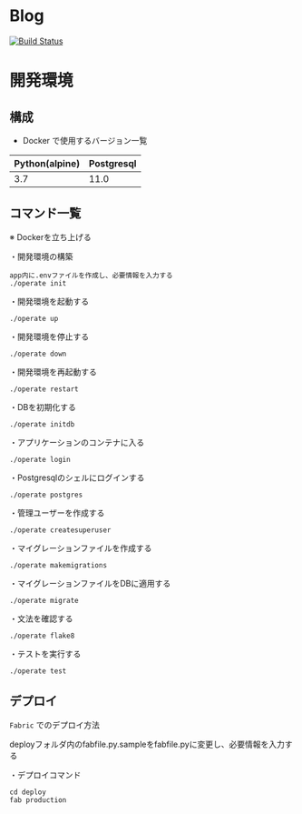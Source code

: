 # Blog

[![Build Status](https://travis-ci.org/marush-in/blog.svg?branch=master)](https://travis-ci.org/marush-in/blog)

# 開発環境

## 構成

- Docker で使用するバージョン一覧

|Python(alpine)|Postgresql|
|:-|:-|
|3.7|11.0|

## コマンド一覧

※ Dockerを立ち上げる

・開発環境の構築
```
app内に.envファイルを作成し、必要情報を入力する
./operate init
```

・開発環境を起動する
```
./operate up
```

・開発環境を停止する
```
./operate down
```

・開発環境を再起動する
```
./operate restart
```

・DBを初期化する
```
./operate initdb
```

・アプリケーションのコンテナに入る
```
./operate login
```

・Postgresqlのシェルにログインする
```
./operate postgres
```

・管理ユーザーを作成する
```
./operate createsuperuser
```

・マイグレーションファイルを作成する
```
./operate makemigrations
```

・マイグレーションファイルをDBに適用する
```
./operate migrate
```

・文法を確認する
```
./operate flake8
```

・テストを実行する
```
./operate test
```

## デプロイ

`Fabric` でのデプロイ方法　　

deployフォルダ内のfabfile.py.sampleをfabfile.pyに変更し、必要情報を入力する

・デプロイコマンド
```
cd deploy
fab production
```

